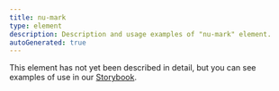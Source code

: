 ```yaml
---
title: nu-mark
type: element
description: Description and usage examples of "nu-mark" element.
autoGenerated: true
---
```


This element has not yet been described in detail, but you can see examples of use in our [Storybook](/storybook).